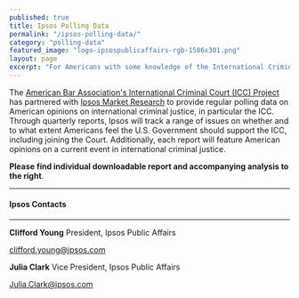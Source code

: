 ```yaml
---
published: true
title: Ipsos Polling Data
permalink: "/ipsos-polling-data/"
category: "polling-data"
featured_image: "logo-ipsospublicaffairs-rgb-1586x301.png"
layout: page
excerpt: "For Americans with some knowledge of the International Criminal Court, desire to see more US support, but unsure if U.S. should join the Court just yet."
---
```


The [American Bar Association's International Criminal Court (ICC) Project](http://www.aba-icc.org) has partnered with [Ipsos Market Research](http://www.ipsos-na.com/) to provide regular polling data on American opinions on international criminal justice, in particular the ICC. Through quarterly reports, Ipsos will track a range of issues on whether and to what extent Americans feel the U.S. Government should support the ICC, including joining the Court. Additionally, each report will feature American opinions on a current event in international criminal justice. 

**Please find individual downloadable report and accompanying analysis to the right**. 


---

#### Ipsos Contacts
---

**Clifford Young**
President, Ipsos Public Affairs

<clifford.young@ipsos.com>

**Julia Clark**
Vice President, Ipsos Public Affairs

<Julia.Clark@ipsos.com>

